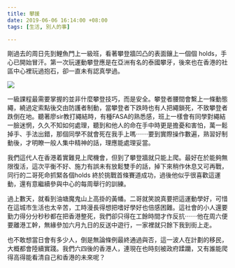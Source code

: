 ```yaml
---
title: 攀援
date: 2019-06-06 16:14:00 +08:00
tags: [生活, 別人的事]

---
```


  
  
  
剛過去的周日先到鯉魚門上一級班，看著攀登牆凹凸的表面鑲上一個個 holds，手心已開始冒汗。第一次玩運動攀登應是在亞洲有名的泰國攀牙，後來也在香港的社區中心裡玩過抱石，卻一直未有認真學過。  
  
[![](https://1.bp.blogspot.com/-Xv3jXvfrANo/XPjLLsA28UI/AAAAAAAAHX4/5P-pqFig6CoTBW54T99BBHr8_zYqeNHfQCLcBGAs/s640/61430884_10156338565465835_8824938267381071872_o.jpg)](https://1.bp.blogspot.com/-Xv3jXvfrANo/XPjLLsA28UI/AAAAAAAAHX4/5P-pqFig6CoTBW54T99BBHr8%5FzYqeNHfQCLcBGAs/s1600/61430884%5F10156338565465835%5F8824938267381071872%5Fo.jpg)
  
  
一級課程最需要掌握的並非什麼攀登技巧，而是安全。攀登者腰間會繫上一條動態繩，繞過定索點後交由防護者制動，當攀登者下跌時也有人把繩鎖死，不致攀登者跌倒在地。聽著廖sir教打繩結時，有種FASA的熟悉感，班上一樣會有同學對繩結一臉迷惘，久久不知如何處理，聽到和他人的命在手中時更是擔憂和害怕，萬一鬆掉手、手法出錯，那個同學不就會死在我手上嗎⋯⋯要到實際操作數遍，熟習好制動後，才明瞭一般人集中精神的話，理應能處理妥當。  
  
我們這代人在香港着實難見上爬機會，但到了攀登牆就只能上爬。最好在於能夠無限復活，這次平衡不好、施力有誤未有放鬆雙手的話，掉下來稍作休息又可再戰，同行的二哥死命抓緊各個holds 終於挑戰首條賽道成功，過後他似乎很喜歡這運動，還有意繼續參與中心的每周舉行的訓練。  
  
  
過上數天，就看到油塘魔鬼山上高掛的黃幡。二哥就笑說真要把這運動學好，可惜在這城市生活也太辛苦，工時漫長得想把嗜好學好也倍感困難。這社會的小人還要勤力得分分秒秒都在把香港整死，我們卻只得在工餘時間才作反抗⋯⋯他在周六便要離港工幹，無緣參加六月九日的反送中遊行，一家裡就只餘下我到街上走。  
  
也不敢想當日會有多少人，倒是無論條例最終通過與否，這一波人在計劃的移民，大概都會陸續實踐。我們六四後的香港人，連現在也時刻被政府蹂躪，又有誰能爬得高得能看清自己和香港的未來呢？  
  
  
